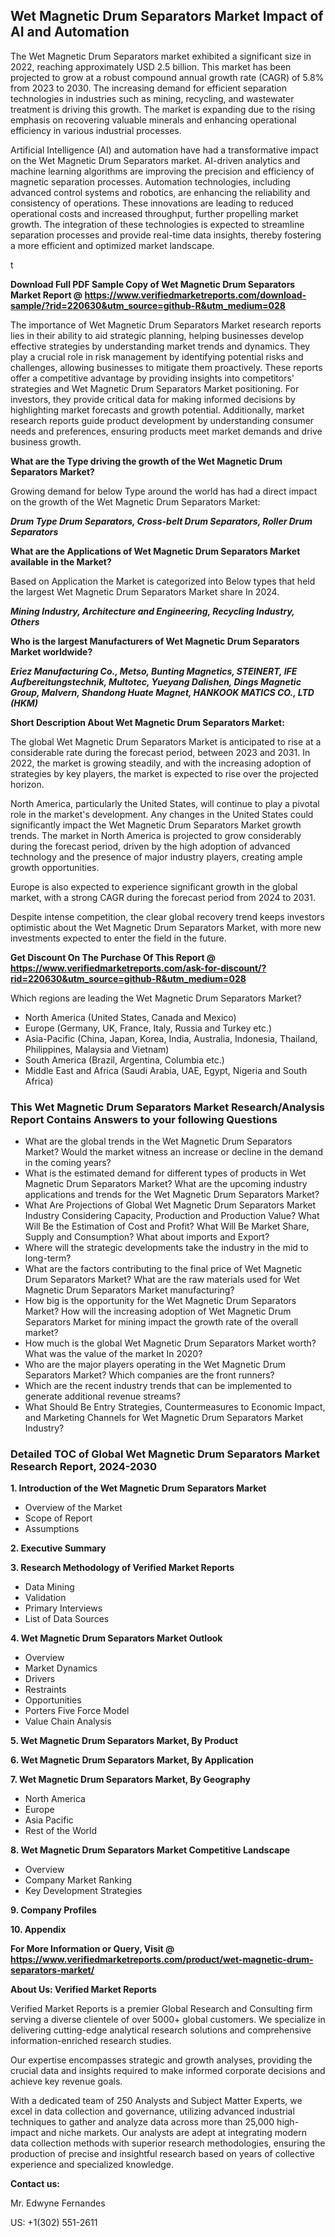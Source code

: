 <h2>Wet Magnetic Drum Separators Market Impact of AI and Automation</h2><p>The Wet Magnetic Drum Separators market exhibited a significant size in 2022, reaching approximately USD 2.5 billion. This market has been projected to grow at a robust compound annual growth rate (CAGR) of 5.8% from 2023 to 2030. The increasing demand for efficient separation technologies in industries such as mining, recycling, and wastewater treatment is driving this growth. The market is expanding due to the rising emphasis on recovering valuable minerals and enhancing operational efficiency in various industrial processes.</p><p>Artificial Intelligence (AI) and automation have had a transformative impact on the Wet Magnetic Drum Separators market. AI-driven analytics and machine learning algorithms are improving the precision and efficiency of magnetic separation processes. Automation technologies, including advanced control systems and robotics, are enhancing the reliability and consistency of operations. These innovations are leading to reduced operational costs and increased throughput, further propelling market growth. The integration of these technologies is expected to streamline separation processes and provide real-time data insights, thereby fostering a more efficient and optimized market landscape.</p>t</p><p id="" class=""><strong>Download Full PDF Sample Copy of Wet Magnetic Drum Separators Market Report @ <a href="https://www.verifiedmarketreports.com/download-sample/?rid=220630&utm_source=github-R&utm_medium=028" target="_blank">https://www.verifiedmarketreports.com/download-sample/?rid=220630&utm_source=github-R&utm_medium=028</a></strong></p><p>The importance of&nbsp;Wet Magnetic Drum Separators Market research reports lies in their ability to aid strategic planning, helping businesses develop effective strategies by understanding market trends and dynamics. They play a crucial role in risk management by identifying potential risks and challenges, allowing businesses to mitigate them proactively. These reports offer a competitive advantage by providing insights into competitors' strategies and Wet Magnetic Drum Separators Market positioning. For investors, they provide critical data for making informed decisions by highlighting market forecasts and growth potential. Additionally, market research reports guide product development by understanding consumer needs and preferences, ensuring products meet market demands and drive business growth.</p><p><strong>What are the&nbsp;Type driving the growth of the Wet Magnetic Drum Separators Market?</strong></p><p id="" class="">Growing demand for below Type around the world has had a direct impact on the growth of the Wet Magnetic Drum Separators Market:</p><em><strong>Drum Type Drum Separators, Cross-belt Drum Separators, Roller Drum Separators</strong></em></p><strong>What are the&nbsp;Applications&nbsp;of Wet Magnetic Drum Separators Market available in the Market?</strong></p><p id="" class="">Based on Application the Market is categorized into Below types that held the largest Wet Magnetic Drum Separators Market share In 2024.</p><em><strong>Mining Industry, Architecture and Engineering, Recycling Industry, Others</strong></em></p><strong>Who is the largest Manufacturers of Wet Magnetic Drum Separators Market worldwide?</strong></p><p><em><strong>Eriez Manufacturing Co., Metso, Bunting Magnetics, STEINERT, IFE Aufbereitungstechnik, Multotec, Yueyang Dalishen, Dings Magnetic Group, Malvern, Shandong Huate Magnet, HANKOOK MATICS CO., LTD (HKM)</strong></em></p><p id="" class=""><strong>Short Description About Wet Magnetic Drum Separators Market:</strong></p><p>The global Wet Magnetic Drum Separators Market is anticipated to rise at a considerable rate during the forecast period, between 2023 and 2031. In 2022, the market is growing steadily, and with the increasing adoption of strategies by key players, the market is expected to rise over the projected horizon.</p><p>North America, particularly the United States, will continue to play a pivotal role in the market's development. Any changes in the United States could significantly impact the Wet Magnetic Drum Separators Market growth trends. The market in North America is projected to grow considerably during the forecast period, driven by the high adoption of advanced technology and the presence of major industry players, creating ample growth opportunities.</p><p>Europe is also expected to experience significant growth in the global market, with a strong CAGR during the forecast period from 2024 to 2031.</p><p>Despite intense competition, the clear global recovery trend keeps investors optimistic about the Wet Magnetic Drum Separators Market, with more new investments expected to enter the field in the future.</p><p id="" class=""><strong>Get Discount On The Purchase Of This Report @ <a href="https://www.verifiedmarketreports.com/ask-for-discount/?rid=220630&utm_source=github-R&utm_medium=028" target="_blank">https://www.verifiedmarketreports.com/ask-for-discount/?rid=220630&utm_source=github-R&utm_medium=028</a></strong></p>Which regions are leading the Wet Magnetic Drum Separators Market?</p><ul><li>North America (United States, Canada and Mexico)</li><li>Europe (Germany, UK, France, Italy, Russia and Turkey etc.)</li><li>Asia-Pacific (China, Japan, Korea, India, Australia, Indonesia, Thailand, Philippines, Malaysia and Vietnam)</li><li>South America (Brazil, Argentina, Columbia etc.)</li><li>Middle East and Africa (Saudi Arabia, UAE, Egypt, Nigeria and South Africa)</li></ul><h3 id="" class="">This Wet Magnetic Drum Separators Market Research/Analysis Report Contains Answers to your following Questions</h3><ul><li>What are the global trends in the Wet Magnetic Drum Separators Market? Would the market witness an increase or decline in the demand in the coming years?</li><li>What is the estimated demand for different types of products in Wet Magnetic Drum Separators Market? What are the upcoming industry applications and trends for the Wet Magnetic Drum Separators Market?</li><li>What Are Projections of Global Wet Magnetic Drum Separators Market Industry Considering Capacity, Production and Production Value? What Will Be the Estimation of Cost and Profit? What Will Be Market Share, Supply and Consumption? What about imports and Export?</li><li>Where will the strategic developments take the industry in the mid to long-term?</li><li>What are the factors contributing to the final price of Wet Magnetic Drum Separators Market? What are the raw materials used for Wet Magnetic Drum Separators Market manufacturing?</li><li>How big is the opportunity for the Wet Magnetic Drum Separators Market? How will the increasing adoption of Wet Magnetic Drum Separators Market for mining impact the growth rate of the overall market?</li><li>How much is the global Wet Magnetic Drum Separators Market worth? What was the value of the market In 2020?</li><li>Who are the major players operating in the Wet Magnetic Drum Separators Market? Which companies are the front runners?</li><li>Which are the recent industry trends that can be implemented to generate additional revenue streams?</li><li>What Should Be Entry Strategies, Countermeasures to Economic Impact, and Marketing Channels for Wet Magnetic Drum Separators Market Industry?</li></ul><h3 id="" class="">Detailed TOC of Global Wet Magnetic Drum Separators Market Research Report, 2024-2030</h3><p id="" class=""><strong>1. Introduction of the Wet Magnetic Drum Separators Market</strong></p><ul><li>Overview of the Market</li><li>Scope of Report</li><li>Assumptions</li></ul><p id="" class=""><strong>2. Executive Summary</strong></p><p id="" class=""><strong>3. Research Methodology of Verified Market Reports</strong></p><ul><li>Data Mining</li><li>Validation</li><li>Primary Interviews</li><li>List of Data Sources</li></ul><p id="" class=""><strong>4. Wet Magnetic Drum Separators Market Outlook</strong></p><ul><li>Overview</li><li>Market Dynamics</li><li>Drivers</li><li>Restraints</li><li>Opportunities</li><li>Porters Five Force Model</li><li>Value Chain Analysis</li></ul><p id="" class=""><strong>5. Wet Magnetic Drum Separators Market, By Product</strong></p><p id="" class=""><strong>6. Wet Magnetic Drum Separators Market, By Application</strong></p><p id="" class=""><strong>7. Wet Magnetic Drum Separators Market, By Geography</strong></p><ul><li>North America</li><li>Europe</li><li>Asia Pacific</li><li>Rest of the World</li></ul><p id="" class=""><strong>8. Wet Magnetic Drum Separators Market Competitive Landscape</strong></p><ul><li>Overview</li><li>Company Market Ranking</li><li>Key Development Strategies</li></ul><p id="" class=""><strong>9. Company Profiles</strong></p><p id="" class=""><strong>10. Appendix</strong></p><p id="" class=""><strong>For More Information or Query, Visit @ <a href="https://www.verifiedmarketreports.com/product/wet-magnetic-drum-separators-market/" target="_blank">https://www.verifiedmarketreports.com/product/wet-magnetic-drum-separators-market/</a></strong></p><p id="" class=""><strong>About Us: Verified Market Reports</strong></p><p id="" class="">Verified Market Reports is a premier Global Research and Consulting firm serving a diverse clientele of over 5000+ global customers. We specialize in delivering cutting-edge analytical research solutions and comprehensive information-enriched research studies.</p><p id="" class="">Our expertise encompasses strategic and growth analyses, providing the crucial data and insights required to make informed corporate decisions and achieve key revenue goals.</p><p id="" class="">With a dedicated team of 250 Analysts and Subject Matter Experts, we excel in data collection and governance, utilizing advanced industrial techniques to gather and analyze data across more than 25,000 high-impact and niche markets. Our analysts are adept at integrating modern data collection methods with superior research methodologies, ensuring the production of precise and insightful research based on years of collective experience and specialized knowledge.</p><p id="" class=""><strong>Contact us:</strong></p><p id="" class="">Mr. Edwyne Fernandes</p><p id="" class="">US: +1(302) 551-2611</p>